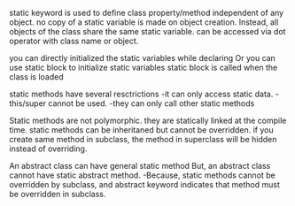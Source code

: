 static keyword is used to define class property/method independent of any object.
no copy of a static variable is made on object creation. Instead, all objects of the class share the same static variable.
can be accessed via dot operator with class name or object.

you can directly initialized the static variables while declaring
Or you can use static block to initialize static variables
static block is called when the class is loaded

static methods have several resctrictions
-it can only access static data.
-this/super cannot be used.
-they can only call other static methods


Static methods are not polymorphic. they are statically linked at the compile time.
static methods can be inheritaned but cannot be overridden.
if you create same method in subclass, the method in superclass will be hidden instead of overriding.

An abstract class can have general static method
But, an abstract class cannot have static abstract method.
	-Because, static methods cannot be overridden by subclass, and abstract keyword indicates that method must be overridden in subclass.


